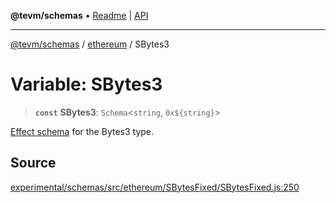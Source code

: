 **@tevm/schemas** • [Readme](../../README.md) \| [API](../../modules.md)

***

[@tevm/schemas](../../README.md) / [ethereum](../README.md) / SBytes3

# Variable: SBytes3

> **`const`** **SBytes3**: `Schema`\<`string`, ```0x${string}```\>

[Effect schema](https://github.com/Effect-TS/schema) for the Bytes3 type.

## Source

[experimental/schemas/src/ethereum/SBytesFixed/SBytesFixed.js:250](https://github.com/evmts/tevm-monorepo/blob/main/experimental/schemas/src/ethereum/SBytesFixed/SBytesFixed.js#L250)
